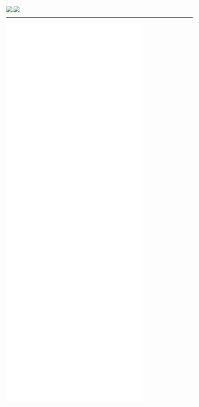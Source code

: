 <a href="https://github.com/anuraghazra/github-readme-stats">
  <img align="center" src="https://github-readme-stats.vercel.app/api?username=gregPerlinLi&count_private=true&show_icons=true&theme=radical" />
</a>
<a href="https://github.com/anuraghazra/convoychat">
  <img align="center" src="https://github-readme-stats.vercel.app/api/top-langs/?username=gregPerlinLi&layout=compact&count_private=true&theme=radical&card_width=280px" />
</a>

---

![Metrics](https://github.com/gregPerlinLi/gregPerlinLi/raw/main/github-metrics.svg)

